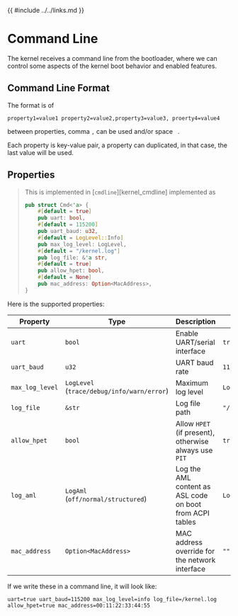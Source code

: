 {{ #include ../../links.md }}

# Command Line

The kernel receives a command line from the bootloader, where we can control
some aspects of the kernel boot behavior and enabled features.

## Command Line Format

The format is of
```
property1=value1 property2=value2,property3=value3, proerty4=value4
```

between properties, comma `,` can be used and/or space ` `.

Each property is key-value pair, a property can duplicated, in that case, the
last value will be used.

## Properties

> This is implemented in [`cmdline`][kernel_cmdline]
> implemented as
> ```rust
> pub struct Cmd<'a> {
>     #[default = true]
>     pub uart: bool,
>     #[default = 115200]
>     pub uart_baud: u32,
>     #[default = LogLevel::Info]
>     pub max_log_level: LogLevel,
>     #[default = "/kernel.log"]
>     pub log_file: &'a str,
>     #[default = true]
>     pub allow_hpet: bool,
>     #[default = None]
>     pub mac_address: Option<MacAddress>,
> }
> ```

Here is the supported properties:


| Property        | Type                                       | Description                                              | Default          |
|-----------------|--------------------------------------------|----------------------------------------------------------|------------------|
| `uart`          | `bool`                                     | Enable UART/serial interface                             | `true`           |
| `uart_baud`     | `u32`                                      | UART baud rate                                           | `115200`         |
| `max_log_level` | `LogLevel` (`trace/debug/info/warn/error`) | Maximum log level                                        | `LogLevel::Info` |
| `log_file`      | `&str`                                     | Log file path                                            | `"/kernel.log"`  |
| `allow_hpet`    | `bool`                                     | Allow `HPET` (if present), otherwise always use `PIT`    | `true`           |
| `log_aml`       | `LogAml` (`off/normal/structured`)         | Log the AML content as ASL code on boot from ACPI tables | `LogAml::Off`    |
| `mac_address`   | `Option<MacAddress>`                       | MAC address override for the network interface                    | `""`             |


If we write these in a command line, it will look like:
```
uart=true uart_baud=115200 max_log_level=info log_file=/kernel.log allow_hpet=true mac_address=00:11:22:33:44:55
```
